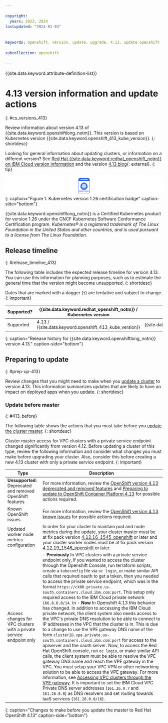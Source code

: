 ```yaml
---

copyright:
  years: 2023, 2024
lastupdated: "2024-01-03"


keywords: openshift, version, update, upgrade, 4.13, update openshift

subcollection: openshift

---
```


{{site.data.keyword.attribute-definition-list}}





# 4.13 version information and update actions
{: #cs_versions_413}

Review information about version 4.13 of {{site.data.keyword.openshiftlong_notm}}. This version is based on Kubernetes version {{site.data.keyword.openshift_413_kube_version}}. 
{: shortdesc}

Looking for general information about updating clusters, or information on a different version? See [Red Hat {{site.data.keyword.redhat_openshift_notm}} on IBM Cloud version information](/docs/openshift?topic=openshift-openshift_versions) and the version [4.13 blog](https://www.redhat.com/en/blog/red-hat-openshift-413-now-available){: external}.
{: tip}



![This badge indicates Kubernetes version 1.26 certification for {{site.data.keyword.openshiftlong_notm}}](images/certified-kubernetes-color.svg){: caption="Figure 1. Kubernetes version 1.26 certification badge" caption-side="bottom"}

{{site.data.keyword.openshiftlong_notm}} is a Certified Kubernetes product for version 1.26 under the CNCF Kubernetes Software Conformance Certification program. _Kubernetes® is a registered trademark of The Linux Foundation in the United States and other countries, and is used pursuant to a license from The Linux Foundation._



## Release timeline 
{: #release_timeline_413}

The following table includes the expected release timeline for version 4.13. You can use this information for planning purposes, such as to estimate the general time that the version might become unsupported. 
{: shortdesc}

Dates that are marked with a dagger (`†`) are tentative and subject to change.
{: important}

| Supported? | {{site.data.keyword.redhat_openshift_notm}} / Kubernetes version | Release date | Unsupported date |
| --- | --- | --- | --- |
| Supported | 4.13 / {{site.data.keyword.openshift_413_kube_version}} | {{site.data.keyword.openshift_413_release_date}} | {{site.data.keyword.openshift_413_unsupported_date}}`†` |
{: caption="Release history for {{site.data.keyword.openshiftlong_notm}} version 4.13." caption-side="bottom"}

## Preparing to update
{: #prep-up-413}

Review changes that you might need to make when you [update a cluster](/docs/openshift?topic=openshift-update) to version 4.13. This information summarizes updates that are likely to have an impact on deployed apps when you update.
{: shortdesc}



### Update before master
{: #413_before}

The following table shows the actions that you must take before you [update the cluster master](/docs/openshift?topic=openshift-update#master).
{: shortdesc}

Cluster master access for VPC clusters with a private service endpoint changed significantly from version 4.12. Before updating a cluster of this type, review the following information and consider what changes you must make before upgrading your cluster. Also, consider this before creating a new  4.13 cluster with only a private service endpoint.
{: important}

| Type | Description |
| --- | --- |
| **Unsupported:** Deprecated and removed OpenShift features | For more information, review the [OpenShift version 4.13 deprecated and removed features](https://docs.openshift.com/container-platform/4.13/release_notes/ocp-4-13-release-notes.html#ocp-4-13-deprecated-removed-features) and [Preparing to update to OpenShift Container Platform 4.13](https://docs.openshift.com/container-platform/4.13/updating/updating-cluster-prepare.html#updating-cluster-prepare) for possible actions required. |
| Known OpenShift issues | For more information, review the [OpenShift version 4.13 known issues](https://docs.openshift.com/container-platform/4.13/release_notes/ocp-4-13-release-notes.html#ocp-4-13-known-issues) for possible actions required. |
| Updated worker node metrics configuration | In order for your cluster to maintain pod and node metrics during the update, your cluster master must be at fix pack version [4.12.16_1545_openshift](/docs/openshift?topic=openshift-openshift_changelog_412&interface=ui#41216_1545_openshift_M) or later and your cluster worker nodes must be at fix pack version [4.12.19_1546_openshift](/docs/openshift?topic=openshift-openshift_changelog_412&interface=ui#41219_1546_openshift_W) or later. |
| Access changes for VPC clusters with a private service endpoint only  | - **Previously** In VPC clusters with a private service endpoint only, if you wanted to access the cluster through the Openshift Console, run terraform scripts, create a `kubeconfig` file via `oc login`, or make similar API calls that required oauth to get a token, then you needed to access the private service endpoint, which was in the format `https://cX00.private.us-south.containers.cloud.ibm.com:port`. This setup only required access to the IBM Cloud private network `166.8.0.0/14`.  \n - **Now** In Openshift 4.13 this behavior has changed. In addition to accessing the IBM Cloud private network, the client system also needs access to the VPC's private DNS resolution to be able to connect to IP addresses in the VPC that the cluster is in. This is due to a change to use the VPE gateway DNS name of the form `clusterID.vpe.private.us-south.containers.cloud.ibm.com:port` for access to the apiserver and the oauth server. Now, to access the Red Hat OpenShift console, run `oc login`, or make similar API calls, the client system must be able to resolve the VPE gateway DNS name and reach the VPE gateway in the VPC. You must setup your VPC VPN or other networking solution to be able to access the VPE gateway. For more information, see [Accessing VPC clusters through the VPE gateway](/docs/openshift?topic=openshift-access_cluster#vpc_vpe). It is important to set the IBM Cloud VPC Private DNS server addresses (`161.26.0.7` and `161.26.0.8`) as DNS resolvers and set routing towards IaaS services (`161.26.0.0/16`). |
{: caption="Changes to make before you update the master to Red Hat OpenShift 4.13" caption-side="bottom"}




